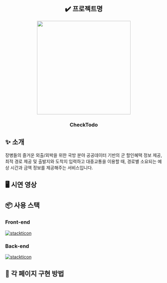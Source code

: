 <div align="center">
  
## ✔️ 프로젝트명
<img  src="https://github.com/gyduddl/CheckTodo/assets/104330521/380e5b40-e9b4-49d7-a4dd-0cfe2f89f8c5" width="300" height="300"/>
<h3>CheckTodo</h3>
</div>

## ✨ 소개
장병들의 즐거운 외출/외박을 위한 국방 분야 공공데이터 기반의 군 할인혜택 정보 제공, 최적 경로 제공 및 출발지와 도착지 입력하고 대중교통을 이용할 때, 경로별 소요되는 예상 시간과 금액 정보를 제공해주는 서비스입니다.

## 🖥️ 시연 영상


## 📦 사용 스택
### Front-end

[![stackticon](https://firebasestorage.googleapis.com/v0/b/stackticon-81399.appspot.com/o/images%2F1695882466636?alt=media&token=ca596cb3-ce85-4f84-b4fd-b2fbbfa6ec09)](https://github.com/msdio/stackticon)


### Back-end

[![stackticon](https://firebasestorage.googleapis.com/v0/b/stackticon-81399.appspot.com/o/images%2F1695911319614?alt=media&token=beb4b6c9-8da8-4644-a45c-606d09abea38)](https://github.com/msdio/stackticon)


## 📝 각 페이지 구현 방법
